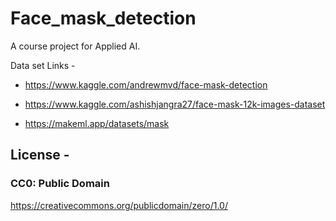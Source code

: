 # Face_mask_detection
A course project for Applied AI.

Data set Links - 

* https://www.kaggle.com/andrewmvd/face-mask-detection
* https://www.kaggle.com/ashishjangra27/face-mask-12k-images-dataset

* https://makeml.app/datasets/mask

## License - 

### CC0: Public Domain
https://creativecommons.org/publicdomain/zero/1.0/
